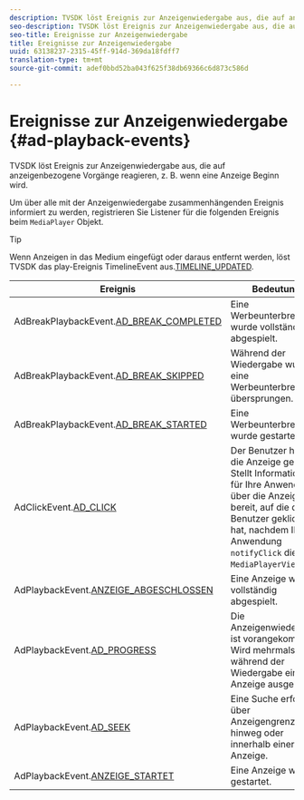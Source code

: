 ```yaml
---
description: TVSDK löst Ereignis zur Anzeigenwiedergabe aus, die auf anzeigenbezogene Vorgänge reagieren, z. B. wenn eine Anzeige Beginn wird.
seo-description: TVSDK löst Ereignis zur Anzeigenwiedergabe aus, die auf anzeigenbezogene Vorgänge reagieren, z. B. wenn eine Anzeige Beginn wird.
seo-title: Ereignisse zur Anzeigenwiedergabe
title: Ereignisse zur Anzeigenwiedergabe
uuid: 63138237-2315-45ff-914d-369da18fdff7
translation-type: tm+mt
source-git-commit: adef0bbd52ba043f625f38db69366c6d873c586d

---
```



# Ereignisse zur Anzeigenwiedergabe {#ad-playback-events}

TVSDK löst Ereignis zur Anzeigenwiedergabe aus, die auf anzeigenbezogene Vorgänge reagieren, z. B. wenn eine Anzeige Beginn wird.

Um über alle mit der Anzeigenwiedergabe zusammenhängenden Ereignis informiert zu werden, registrieren Sie Listener für die folgenden Ereignis beim `MediaPlayer` Objekt.

>[!TIP]
>
>Wenn Anzeigen in das Medium eingefügt oder daraus entfernt werden, löst TVSDK das play-Ereignis TimelineEvent aus.[TIMELINE_UPDATED](https://help.adobe.com/en_US/primetime/api/psdk/asdoc-dhls_1.4/com/adobe/mediacore/events/TimelineEvent.html#TIMELINE_UPDATED).

| Ereignis | Bedeutung |
|---|---|
| AdBreakPlaybackEvent.[AD_BREAK_COMPLETED](https://help.adobe.com/en_US/primetime/api/psdk/asdoc-dhls_1.4/com/adobe/mediacore/events/AdBreakPlaybackEvent.html#AD_BREAK_COMPLETED) | Eine Werbeunterbrechung wurde vollständig abgespielt. |
| AdBreakPlaybackEvent.[AD_BREAK_SKIPPED](https://help.adobe.com/en_US/primetime/api/psdk/asdoc-dhls_1.4/com/adobe/mediacore/events/AdBreakPlaybackEvent.html#AD_BREAK_SKIPPED) | Während der Wiedergabe wurde eine Werbeunterbrechung übersprungen. |
| AdBreakPlaybackEvent.[AD_BREAK_STARTED](https://help.adobe.com/en_US/primetime/api/psdk/asdoc-dhls_1.4/com/adobe/mediacore/events/AdBreakPlaybackEvent.html#AD_BREAK_STARTED) | Eine Werbeunterbrechung wurde gestartet. |
| AdClickEvent.[AD_CLICK](https://help.adobe.com/en_US/primetime/api/psdk/asdoc-dhls_1.4/com/adobe/mediacore/events/AdClickEvent.html#AD_CLICK) | Der Benutzer hat auf die Anzeige geklickt. Stellt Informationen für Ihre Anwendung über die Anzeige bereit, auf die der Benutzer geklickt hat, nachdem Ihre Anwendung `notifyClick` die `MediaPlayerView`. |
| AdPlaybackEvent.[ANZEIGE_ABGESCHLOSSEN](https://help.adobe.com/en_US/primetime/api/psdk/asdoc-dhls_1.4/com/adobe/mediacore/events/AdPlaybackEvent.html#AD_COMPLETED) | Eine Anzeige wurde vollständig abgespielt. |
| AdPlaybackEvent.[AD_PROGRESS](https://help.adobe.com/en_US/primetime/api/psdk/asdoc-dhls_1.4/com/adobe/mediacore/events/AdPlaybackEvent.html#AD_PROGRESS) | Die Anzeigenwiedergabe ist vorangekommen. Wird mehrmals während der Wiedergabe einer Anzeige ausgelöst. |
| AdPlaybackEvent.[AD_SEEK](https://help.adobe.com/en_US/primetime/api/psdk/asdoc-dhls_1.4/com/adobe/mediacore/events/AdPlaybackEvent.html#AD_STARTED) | Eine Suche erfolgte über Anzeigengrenzen hinweg oder innerhalb einer Anzeige. |
| AdPlaybackEvent.[ANZEIGE_STARTET](https://help.adobe.com/en_US/primetime/api/psdk/asdoc-dhls_1.4/com/adobe/mediacore/events/AdPlaybackEvent.html#AD_STARTED) | Eine Anzeige wurde gestartet. |